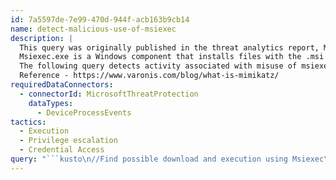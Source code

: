 ```yaml
---
id: 7a5597de-7e99-470d-944f-acb163b9cb14
name: detect-malicious-use-of-msiexec
description: |
  This query was originally published in the threat analytics report, Msiexec abuse.
  Msiexec.exe is a Windows component that installs files with the .msi extension. These kinds of files are Windows installer packages, and are used by a wide array of legitimate software. However, malicious actors can re-purpose msiexec.exe for living-off-the-land attacks, where they use legitimate system binaries on the compromised device to perform attacks.
  The following query detects activity associated with misuse of msiexec.exe, particularly alongside mimikatz, a common credential dumper and privilege escalation tool.
  Reference - https://www.varonis.com/blog/what-is-mimikatz/
requiredDataConnectors:
  - connectorId: MicrosoftThreatProtection
    dataTypes:
      - DeviceProcessEvents
tactics:
  - Execution
  - Privilege escalation
  - Credential Access
query: "```kusto\n//Find possible download and execution using Msiexec\nDeviceProcessEvents\n| where Timestamp > ago(7d)\n//MSIExec\n| where FileName =~ \"msiexec.exe\" and \n//With domain in command line\n(ProcessCommandLine has \"http\" and ProcessCommandLine has \"return\")//Find PowerShell running files from the temp folder\n```"
---
```



